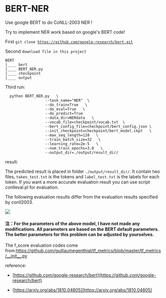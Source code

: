 # BERT-NER
Use google BERT to do CoNLL-2003 NER !


Try to implement NER work based on google's BERT code!

First <code>git clone https://github.com/google-research/bert.git</code>

Second <code>download file in this project</code>

    BERT
    |____ bert
    |____ BERT_NER.py
    |____ checkpoint
    |____ output


Third run:
```
  python BERT_NER.py   \
                  --task_name="NER"  \ 
                  --do_train=True   \
                  --do_eval=True   \
                  --do_predict=True
                  --data_dir=NERdata   \
                  --vocab_file=checkpoint/vocab.txt  \ 
                  --bert_config_file=checkpoint/bert_config.json \  
                  --init_checkpoint=checkpoint/bert_model.ckpt   \
                  --max_seq_length=128   \
                  --train_batch_size=32   \
                  --learning_rate=2e-5   \
                  --num_train_epochs=3.0   \
                  --output_dir=./output/result_dir/ 
 ```       

result:

The predicted result is placed in folder <code>./output/result_dir/</code>. It contain two files, <code>token_test.txt</code> is the tokens and <code>label_test.txt</code> is the labels for each token. If you want a more accurate evaluation result you can use script conlleval.pl for evaluation.

The following evaluation results differ from the evaluation results specified by conll2003. 

![](/picture2.png)


#### 注：For the parameters of the above model, I have not made any modifications. All parameters are based on the BERT default parameters. The better parameters for this problem can be adjusted by yourselves.

The f_score evaluation codes come from:https://github.com/guillaumegenthial/tf_metrics/blob/master/tf_metrics/__init__.py

reference:
+ [https://github.com/google-research/bert](https://github.com/google-research/bert)
      
+ [https://arxiv.org/abs/1810.04805](https://arxiv.org/abs/1810.04805)


